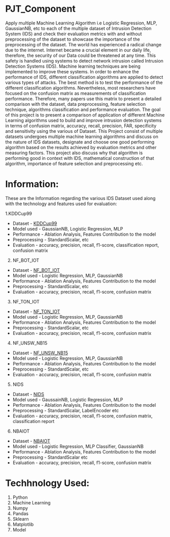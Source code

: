 # PJT_Component

Apply multiple Machine Learning Algorithm i.e Logistic Regression, MLP, GaussianNB, etc to each of the multiple dataset of Intrusion Detection System (IDS) and check their evaluation metrics with and without preprocessing of the dataset to showcase the importance of the preprocessing of the dataset. The world has experienced a radical change due to the internet. Internet became a crucial element in our daily life, therefore, the security of our Data could be threatened at any time. This safety is handled using systems to detect network intrusion called Intrusion Detection Systems (IDS). Machine learning techniques are being implemented to improve these systems. In order to enhance the performance of IDS, different classification algorithms are applied to detect various types of attacks.  The best method is to test the performance of the different classification algorithms. Nevertheless, most researchers have focused on the confusion matrix as measurements of classification performance. Therefore, many papers use this matrix to present a detailed comparison with the dataset, data preprocessing, feature selection technique, algorithms classification and performance evaluation. The goal of this project is to present a comparison of application of different Machine Learning algorithms used to build and improve intrusion detection systems in terms of confusion matrix, accuracy, recall, precision, FAR, specificity and sensitivity using the various of Dataset. This Project consist of multiple datasets undergoes multiple machine learning algorithms and discuss on the nature of IDS datasets, designate and choose one good performing algorithm based on the results achieved by evaluation metrics and other measuring factors. This project also discuss why that algorithm is performing good in context with IDS, mathematical construction of that algorithm, importance of feature selection and preprocessing etc.

# Information:

These are the Information regarding the various IDS Dataset used along with the technology and features used for evaluation:

1.KDDCup99
  - Dataset - [KDDCup99](https://www.kaggle.com/datasets/venkatakanumuru/kddcup99csv)
  - Model used - GaussianNB, Logistic Regression, MLP
  - Performance - Ablation Analysis, Features Contribution to the model
  - Preprocessing - StandardScalar, etc
  - Evaluation - accuracy, precision, recall, f1-score, classification report, confusion matrix

2. NF_BOT_IOT
  - Dataset - [NF_BOT_IOT](https://www.kaggle.com/datasets/dhoogla/nfbotiot)
  - Model used - Logistic Regression, MLP, GaussianNB
  - Performance - Ablation Analysis, Features Contribution to the model
  - Preprocessing - StandardScalar, etc
  - Evaluation - accuracy, precision, recall, f1-score, confusion matrix

3. NF_TON_IOT
  - Dataset - [NF_TON_IOT](https://www.kaggle.com/datasets/dhoogla/nftoniot)
  - Model used - Logistic Regression, MLP, GaussianNB
  - Performance - Ablation Analysis, Features Contribution to the model
  - Preprocessing - StandardScalar, etc
  - Evaluation - accuracy, precision, recall, f1-score, confusion matrix

4. NF_UNSW_NB15
  - Dataset - [NF_UNSW_NB15](https://www.kaggle.com/datasets/dhoogla/nfunswnb15)
  - Model used - Logistic Regression, MLP, GaussianNB
  - Performance - Ablation Analysis, Features Contribution to the model
  - Preprocessing - StandardScalar, etc
  - Evaluation - accuracy, precision, recall, f1-score, confusion matrix

5. NIDS
  - Dataset - [NIDS](https://drive.google.com/file/d/1goG1sPMDuqBNVmGt_98ThpoQGJgoKMDC/view?usp=sharing)
  - Model used - GaussainNB, Logistic Regression, MLP
  - Performance - Ablation Analysis, Features Contribution to the model
  - Preprocessing - StandardScalar, LabelEncoder etc
  - Evaluation - accuracy, precision, recall, f1-score, confusion matrix, classification report

6. NBAIOT
  - Dataset - [NBAIOT](https://www.kaggle.com/datasets/mkashifn/nbaiot-dataset)
  - Model used - Logistic Regression, MLP Classifier, GaussianNB
  - Performance - Ablation Analysis, Features Contribution to the model
  - Preprocessing - StandardScalar etc
  - Evaluation - accuracy, precision, recall, f1-score, confusion matrix


# Techhnology Used:

1. Python
2. Machine Learning
3. Numpy
4. Pandas
5. Sklearn
6. Matplotlib
7. Model



